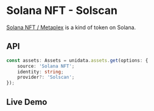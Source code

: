 # Solana NFT - Solscan

[Solana NFT / Metaplex](https://docs.metaplex.com/) is a kind of token on Solana.

## API

```ts
const assets: Assets = unidata.assets.get(options: {
    source: 'Solana NFT';
    identity: string;
    provider?: 'Solscan';
});
```

## Live Demo

<Assets :source="'Solana NFT'" :provider="'Solscan'" :defaultIdentity="'EoCqmJ6xNQmZKYsic9PSgxxQzqZREjmhNFnkNqxoc8pp'" />
